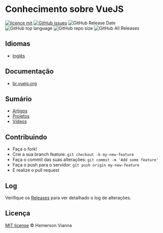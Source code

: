 # Conhecimento sobre VueJS
[![licence mit](https://img.shields.io/badge/license-MIT-blue.svg?style=flat-square)](http://hemersonvianna.mit-license.org/)
[![GitHub issues](https://img.shields.io/github/issues/org-victorinox/knowledge-vuejs.svg)](https://github.com/org-victorinox/knowledge-vuejs/issues)
![GitHub Release Date](https://img.shields.io/github/release-date/org-victorinox/knowledge-vuejs.svg)
![GitHub top language](https://img.shields.io/github/languages/top/org-victorinox/knowledge-vuejs.svg)
![GitHub repo size](https://img.shields.io/github/repo-size/org-victorinox/knowledge-vuejs.svg)
![GitHub All Releases](https://img.shields.io/github/downloads/org-victorinox/knowledge-vuejs/total.svg)

## Idiomas

* [Inglês](https://github.com/org-victorinox/knowledge-vuejs/)

## Documentação

- [br.vuejs.org](https://br.vuejs.org/)

## Sumário

- [Artigos](ARTICLES.md)
- [Projetos](https://github.com/org-victorinox/knowledge-vuejs/blob/master/PROJECTS.md)
- [Vídeos](VIDEOS.md)

## Contribuindo

- Faça o fork!
- Crie a sua branch feature: `git checkout -b my-new-feature`
- Faça o commit das suas alterações: `git commit -m 'Add some feature'`
- Faça o push para o servidor: `git push origin my-new-feature`
- E realize o pull request

## Log

Verifique os [Releases](https://github.com/org-victorinox/knowledge-vuejs/releases) para ver detalhado o log de alterações.

## Licença

[MIT license](http://hemersonvianna.mit-license.org/) © Hemerson Vianna
